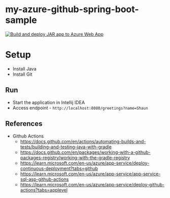 # my-azure-github-spring-boot-sample

[![Build and deploy JAR app to Azure Web App](https://github.com/shaunthomas999/my-azure-github-spring-boot-sample/actions/workflows/main_shaun-app-service.yml/badge.svg?branch=main)](https://github.com/shaunthomas999/my-azure-github-spring-boot-sample/actions/workflows/main_shaun-app-service.yml)

# Setup

* Install Java
* Install Git

## Run

* Start the application in Intellij IDEA
* Access endpoint - `http://localhost:8080/greetings?name=Shaun`

## References

* Github Actions
  * https://docs.github.com/en/actions/automating-builds-and-tests/building-and-testing-java-with-gradle
  * https://docs.github.com/en/packages/working-with-a-github-packages-registry/working-with-the-gradle-registry
  * https://learn.microsoft.com/en-us/azure/app-service/deploy-continuous-deployment?tabs=github
  * https://learn.microsoft.com/en-us/azure/app-service/app-service-sql-asp-github-actions
  * https://learn.microsoft.com/en-us/azure/app-service/deploy-github-actions?tabs=applevel
